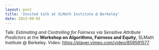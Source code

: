 ```yaml
---
layout: post
title: 'Invited talk at SLMath Institute @ Berkeley'
date: 2023-09-01
---
```

Talk: *Estimating and Controlling for Fairness via Sensitive Attribute Predictors* at the **Workshop on Algorithms, Fairness and Equity**, SLMath Institute @ Berkeley. Video: https://player.vimeo.com/video/859591577
